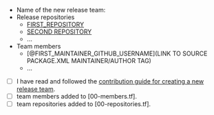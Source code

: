 
* Name of the new release team: <!-- all lower case with words separated by `_`. -->
* Release repositories
  * [FIRST_REPOSITORY](SOURCE_URL)
  * [SECOND REPOSITORY](SOURCE_URL)
  * ...
* Team members
  * [@FIRST_MAINTAINER_GITHUB_USERNAME](LINK TO SOURCE PACKAGE.XML MAINTAINER/AUTHOR TAG)
  * ...

- [ ] I have read and followed the [contribution guide for creating a new release team](https://github.com/ros2-gbp/ros2-gbp-github-org/tree/latest/CONTRIBUTING.md#Creating-a-new-release-team).
- [ ] team members added to [00-members.tf].
- [ ] team repositories added to [00-repositories.tf].
